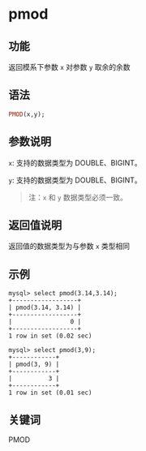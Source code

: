 # pmod

## 功能

返回模系下参数 `x` 对参数 `y` 取余的余数

## 语法

```Haskell
PMOD(x,y);
```

## 参数说明

`x`: 支持的数据类型为 DOUBLE、BIGINT。

`y`: 支持的数据类型为 DOUBLE、BIGINT。

> 注：`x` 和 `y` 数据类型必须一致。

## 返回值说明

返回值的数据类型为与参数 `x` 类型相同

## 示例

```Plain Text
mysql> select pmod(3.14,3.14);
+------------------+
| pmod(3.14, 3.14) |
+------------------+
|                0 |
+------------------+
1 row in set (0.02 sec)

mysql> select pmod(3,9);
+------------+
| pmod(3, 9) |
+------------+
|          3 |
+------------+
1 row in set (0.01 sec)
```

## 关键词

PMOD
